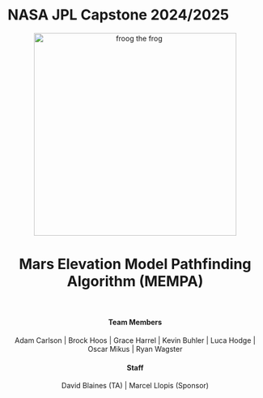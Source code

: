 # NASA JPL Capstone 2024/2025

<div align="center" >
  <img src="https://pasadena-library.net/teens/wp-content/blogs.dir/18/files/sites/18/2017/12/jpl.gif" alt="froog the frog" height="400">
  <br/>
    <h1>Mars Elevation Model Pathfinding Algorithm (MEMPA) </h1>
  <br/>

  #### Team Members 

  Adam Carlson |  Brock Hoos | Grace Harrel | Kevin Buhler | Luca Hodge | Oscar Mikus | Ryan Wagster

  #### Staff
  David Blaines (TA) |  Marcel Llopis (Sponsor)

</div>